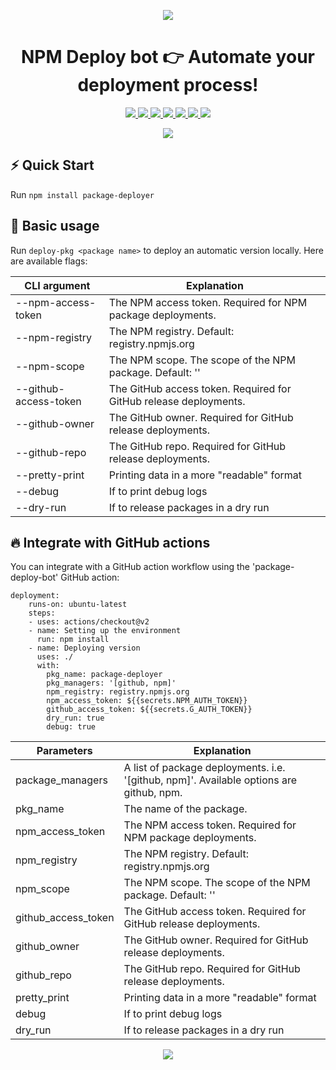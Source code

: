 <p style='width:100%'><p align='center'><a href='https://github.com/danitseitlin/package-deployer'><img src='.github/resources/cover-photo.png' /></a></p>
<h1 align='center'>NPM Deploy bot <g-emoji class='g-emoji' alias='point_right' fallback-src='https://github.githubassets.com/images/icons/emoji/unicode/1f449.png'>👉</g-emoji> Automate your deployment process!</h1>
<p align='center'>
  <a href='https://www.npmjs.com/package/package-deployer'>
    <img src='https://img.shields.io/npm/v/package-deployer/latest?style=plastic' target='_blank' />
  </a>
  <a href='https://npmjs.org/package/package-deployer' style='width:25px;height:20px;'>
    <img src='https://img.shields.io/npm/dm/package-deployer.svg?color=blue&style=plastic' target='_blank' />
  </a>
  <a href='https://github.com/danitseitlin/package-deployer/issues' style='width:25px;height:20px;'>
    <img src='https://img.shields.io/github/issues/danitseitlin/package-deployer?style=plastic' target='_blank' />
  </a>
  <a href='https://npmjs.org/package/package-deployer' style='width:25px;height:20px;'>
    <img src='https://img.shields.io/bundlephobia/min/package-deployer/latest?style=plastic' target='_blank' />
  </a>
  <a href='https://github.com/danitseitlin/package-deployer/commits/master'>
    <img src='https://img.shields.io/github/last-commit/danitseitlin/package-deployer?style=plastic' />
  </a>
  <a href='https://github.com/danitseitlin/package-deployer/blob/master/LICENSE'>
    <img src='https://img.shields.io/badge/license-Apache%202.0-blue.svg?style=plastic' target='_blank' />
  </a>
  <a href='https://dev.to/danitseitlin/simple-deploybot-npm-package-494f'>
    <img src='.github/resources/dev-logo.png' target='_blank' />
  </a>
</p></p><p align='center'><img src='.github/resources/cli.gif'/></p>

## :zap: Quick Start
Run `npm install package-deployer`
## :clap: Basic usage
Run `deploy-pkg <package name>` to deploy an automatic version locally. Here are available flags:

| CLI argument          | Explanation                                                       |
|---------------------- |------------------------------------------------------------------ |
| --npm-access-token    | The NPM access token. Required for NPM package deployments.       |
| --npm-registry        | The NPM registry. Default: registry.npmjs.org                     |
| --npm-scope           | The NPM scope. The scope of the NPM package. Default: ''          |
| --github-access-token | The GitHub access token. Required for GitHub release deployments. |
| --github-owner        | The GitHub owner. Required for GitHub release deployments.        |
| --github-repo         | The GitHub repo. Required for GitHub release deployments.         |
| --pretty-print        | Printing data in a more "readable" format                         |
| --debug               | If to print debug logs                                            |
| --dry-run             | If to release packages in a dry run                               |

## :fire: Integrate with GitHub actions
You can integrate with a GitHub action workflow using the 'package-deploy-bot' GitHub action:
```
deployment:
    runs-on: ubuntu-latest
    steps:
    - uses: actions/checkout@v2
    - name: Setting up the environment
      run: npm install
    - name: Deploying version
      uses: ./
      with:
        pkg_name: package-deployer
        pkg_managers: '[github, npm]'
        npm_registry: registry.npmjs.org
        npm_access_token: ${{secrets.NPM_AUTH_TOKEN}}
        github_access_token: ${{secrets.G_AUTH_TOKEN}}
        dry_run: true
        debug: true
```

| Parameters          | Explanation                                                                             |
|-------------------- |---------------------------------------------------------------------------------------- |
| package_managers    | A list of package deployments. i.e. '[github, npm]'. Available options are github, npm. |
| pkg_name            | The name of the package.                                                                |
| npm_access_token    | The NPM access token. Required for NPM package deployments.                             |
| npm_registry        | The NPM registry. Default: registry.npmjs.org                                           |
| npm_scope           | The NPM scope. The scope of the NPM package. Default: ''                                |
| github_access_token | The GitHub access token. Required for GitHub release deployments.                       |
| github_owner        | The GitHub owner. Required for GitHub release deployments.                              |
| github_repo         | The GitHub repo. Required for GitHub release deployments.                               |
| pretty_print        | Printing data in a more "readable" format                                               |
| debug               | If to print debug logs                                                                  |
| dry_run             | If to release packages in a dry run                                                     |

<p align='center'><img src='.github/resources/deploybot.gif'/></p>
